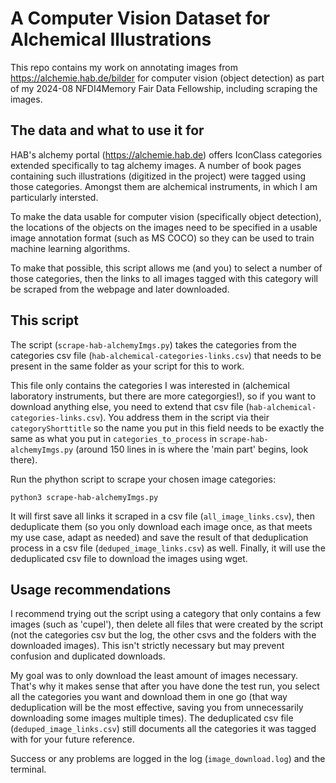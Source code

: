 # A Computer Vision Dataset for Alchemical Illustrations
This repo contains my work on annotating images from https://alchemie.hab.de/bilder for computer vision (object detection) as part of my 2024-08 NFDI4Memory Fair Data Fellowship, including scraping the images.

## The data and what to use it for 
HAB's alchemy portal (https://alchemie.hab.de) offers IconClass categories extended specifically to tag alchemy images. 
A number of book pages containing such illustrations (digitized in the project) were tagged using those categories.
Amongst them are alchemical instruments, in which I am particularly intersted.

To make the data usable for computer vision (specifically object detection), the locations of the objects on the images need to be specified in a usable image annotation format (such as MS COCO) so they can be used to train machine learning algorithms.

To make that possible, this script allows me (and you) to select a number of those categories, then the links to all images tagged with this category will be scraped from the webpage and later downloaded.

## This script
The script (`scrape-hab-alchemyImgs.py`) takes the categories from the categories csv file (`hab-alchemical-categories-links.csv`) that needs to be present in the same folder as your script for this to work. 

This file only contains the categories I was interested in (alchemical laboratory instruments, but there are more categorgies!), so if you want to download anything else, you need to extend that csv file (`hab-alchemical-categories-links.csv`). You address them in the script via their `categoryShorttitle` so the name you put in this field needs to be exactly the same as what you put in `categories_to_process` in `scrape-hab-alchemyImgs.py` (around 150 lines in is where the 'main part' begins, look there). 

Run the phython script to scrape your chosen image categories:
```
python3 scrape-hab-alchemyImgs.py
```
It will first save all links it scraped in a csv file (`all_image_links.csv`), 
then deduplicate them (so you only download each image once, as that meets my use case, adapt as needed) 
and save the result of that deduplication process in a csv file (`deduped_image_links.csv`) as well.
Finally, it will use the deduplicated csv file to download the images using wget. 

## Usage recommendations 
I recommend trying out the script using a category that only contains a few images (such as 'cupel'), then delete all files that were created by the script (not the categories csv but the log, the other csvs and the folders with the downloaded images). This isn't strictly necessary but may prevent confusion and duplicated downloads.

My goal was to only download the least amount of images necessary. That's why it makes sense that after you have done the test run, you select all the categories you want and download them in one go (that way deduplication will be the most effective, saving you from unnecessarily downloading some images multiple times). 
The deduplicated csv file (`deduped_image_links.csv`) still documents all the categories it was tagged with for your future reference. 

Success or any problems are logged in the log (`image_download.log`) and the terminal. 
